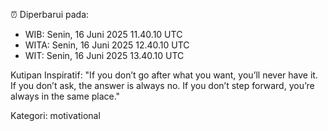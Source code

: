 ⏰ Diperbarui pada:
- WIB: Senin, 16 Juni 2025 11.40.10 UTC
- WITA: Senin, 16 Juni 2025 12.40.10 UTC
- WIT: Senin, 16 Juni 2025 13.40.10 UTC

Kutipan Inspiratif:
"If you don’t go after what you want, you’ll never have it. If you don’t ask, the answer is always no. If you don’t step forward, you’re always in the same place."


Kategori: motivational


